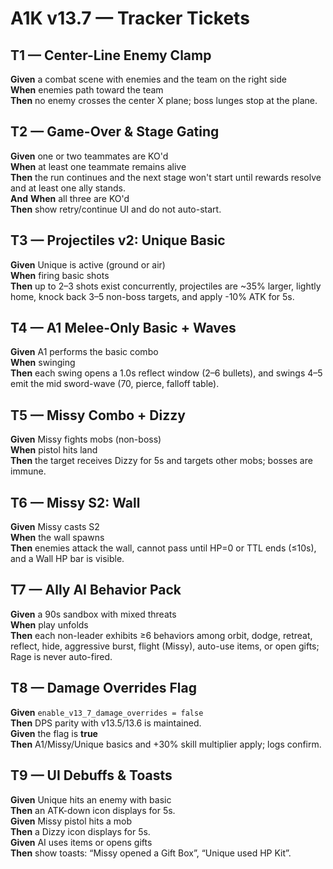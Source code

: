 # A1K v13.7 — Tracker Tickets

## T1 — Center-Line Enemy Clamp
**Given** a combat scene with enemies and the team on the right side  
**When** enemies path toward the team  
**Then** no enemy crosses the center X plane; boss lunges stop at the plane.

## T2 — Game-Over & Stage Gating
**Given** one or two teammates are KO'd  
**When** at least one teammate remains alive  
**Then** the run continues and the next stage won't start until rewards resolve and at least one ally stands.  
**And** **When** all three are KO'd  
**Then** show retry/continue UI and do not auto-start.

## T3 — Projectiles v2: Unique Basic
**Given** Unique is active (ground or air)  
**When** firing basic shots  
**Then** up to 2–3 shots exist concurrently, projectiles are ~35% larger, lightly home, knock back 3–5 non-boss targets, and apply -10% ATK for 5s.

## T4 — A1 Melee-Only Basic + Waves
**Given** A1 performs the basic combo  
**When** swinging  
**Then** each swing opens a 1.0s reflect window (2–6 bullets), and swings 4–5 emit the mid sword-wave (70, pierce, falloff table).

## T5 — Missy Combo + Dizzy
**Given** Missy fights mobs (non-boss)  
**When** pistol hits land  
**Then** the target receives Dizzy for 5s and targets other mobs; bosses are immune.

## T6 — Missy S2: Wall
**Given** Missy casts S2  
**When** the wall spawns  
**Then** enemies attack the wall, cannot pass until HP=0 or TTL ends (≤10s), and a Wall HP bar is visible.

## T7 — Ally AI Behavior Pack
**Given** a 90s sandbox with mixed threats  
**When** play unfolds  
**Then** each non-leader exhibits ≥6 behaviors among orbit, dodge, retreat, reflect, hide, aggressive burst, flight (Missy), auto-use items, or open gifts; Rage is never auto-fired.

## T8 — Damage Overrides Flag
**Given** `enable_v13_7_damage_overrides = false`  
**Then** DPS parity with v13.5/13.6 is maintained.  
**Given** the flag is **true**  
**Then** A1/Missy/Unique basics and +30% skill multiplier apply; logs confirm.

## T9 — UI Debuffs & Toasts
**Given** Unique hits an enemy with basic  
**Then** an ATK-down icon displays for 5s.  
**Given** Missy pistol hits a mob  
**Then** a Dizzy icon displays for 5s.  
**Given** AI uses items or opens gifts  
**Then** show toasts: “Missy opened a Gift Box”, “Unique used HP Kit”.
